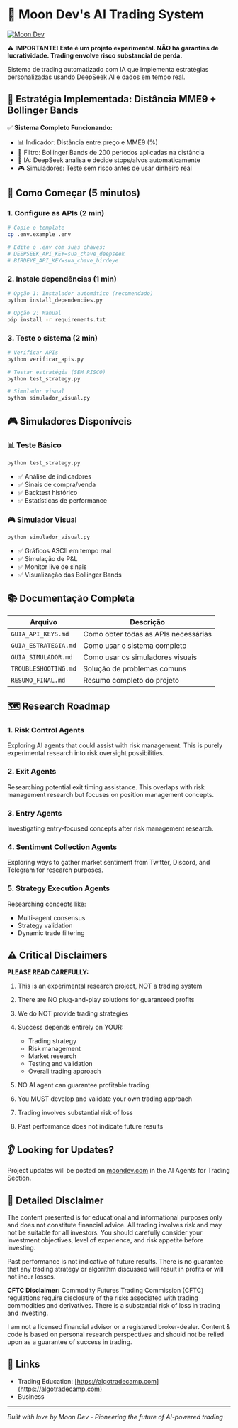 # 🌙 Moon Dev's AI Trading System

[![Moon Dev](moondev.png)](https://www.moondev.com/)

**⚠️ IMPORTANTE: Este é um projeto experimental. NÃO há garantias de lucratividade. Trading envolve risco substancial de perda.**

Sistema de trading automatizado com IA que implementa estratégias personalizadas usando DeepSeek AI e dados em tempo real.

## 🎯 Estratégia Implementada: Distância MME9 + Bollinger Bands

✅ **Sistema Completo Funcionando:**
- 📊 Indicador: Distância entre preço e MME9 (%)
- 🎯 Filtro: Bollinger Bands de 200 períodos aplicadas na distância
- 🧠 IA: DeepSeek analisa e decide stops/alvos automaticamente
- 🎮 Simuladores: Teste sem risco antes de usar dinheiro real

## 🚀 Como Começar (5 minutos)

### 1. **Configure as APIs** (2 min)
```bash
# Copie o template
cp .env.example .env

# Edite o .env com suas chaves:
# DEEPSEEK_API_KEY=sua_chave_deepseek
# BIRDEYE_API_KEY=sua_chave_birdeye
```

### 2. **Instale dependências** (1 min)
```bash
# Opção 1: Instalador automático (recomendado)
python install_dependencies.py

# Opção 2: Manual
pip install -r requirements.txt
```

### 3. **Teste o sistema** (2 min)
```bash
# Verificar APIs
python verificar_apis.py

# Testar estratégia (SEM RISCO)
python test_strategy.py

# Simulador visual
python simulador_visual.py
```

## 🎮 Simuladores Disponíveis

### 📊 **Teste Básico**
```bash
python test_strategy.py
```
- ✅ Análise de indicadores
- ✅ Sinais de compra/venda
- ✅ Backtest histórico
- ✅ Estatísticas de performance

### 🎮 **Simulador Visual**
```bash
python simulador_visual.py
```
- ✅ Gráficos ASCII em tempo real
- ✅ Simulação de P&L
- ✅ Monitor live de sinais
- ✅ Visualização das Bollinger Bands

## 📚 Documentação Completa

| Arquivo | Descrição |
|---------|-----------|
| `GUIA_API_KEYS.md` | Como obter todas as APIs necessárias |
| `GUIA_ESTRATEGIA.md` | Como usar o sistema completo |
| `GUIA_SIMULADOR.md` | Como usar os simuladores visuais |
| `TROUBLESHOOTING.md` | Solução de problemas comuns |
| `RESUMO_FINAL.md` | Resumo completo do projeto |

## 🗺️ Research Roadmap

### 1. Risk Control Agents
Exploring AI agents that could assist with risk management. This is purely experimental research into risk oversight possibilities.

### 2. Exit Agents
Researching potential exit timing assistance. This overlaps with risk management research but focuses on position management concepts.

### 3. Entry Agents
Investigating entry-focused concepts after risk management research.

### 4. Sentiment Collection Agents
Exploring ways to gather market sentiment from Twitter, Discord, and Telegram for research purposes.

### 5. Strategy Execution Agents
Researching concepts like:
- Multi-agent consensus
- Strategy validation
- Dynamic trade filtering

## ⚠️ Critical Disclaimers

**PLEASE READ CAREFULLY:**

1. This is an experimental research project, NOT a trading system
2. There are NO plug-and-play solutions for guaranteed profits
3. We do NOT provide trading strategies
4. Success depends entirely on YOUR:
   - Trading strategy
   - Risk management
   - Market research
   - Testing and validation
   - Overall trading approach

5. NO AI agent can guarantee profitable trading
6. You MUST develop and validate your own trading approach
7. Trading involves substantial risk of loss
8. Past performance does not indicate future results

## 👂 Looking for Updates?
Project updates will be posted on [moondev.com](http://moondev.com) in the AI Agents for Trading Section.

## 📜 Detailed Disclaimer
The content presented is for educational and informational purposes only and does not constitute financial advice. All trading involves risk and may not be suitable for all investors. You should carefully consider your investment objectives, level of experience, and risk appetite before investing.

Past performance is not indicative of future results. There is no guarantee that any trading strategy or algorithm discussed will result in profits or will not incur losses.

**CFTC Disclaimer:** Commodity Futures Trading Commission (CFTC) regulations require disclosure of the risks associated with trading commodities and derivatives. There is a substantial risk of loss in trading and investing.

I am not a licensed financial advisor or a registered broker-dealer. Content & code is based on personal research perspectives and should not be relied upon as a guarantee of success in trading.

## 🔗 Links
- Trading Education: [https://algotradecamp.com](https://algotradecamp.com)
- Business

---
*Built with love by Moon Dev - Pioneering the future of AI-powered trading*

